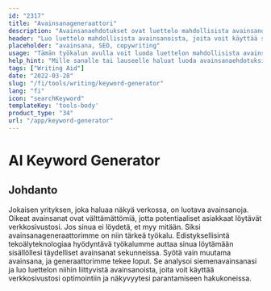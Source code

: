 ```yaml
---
id: "2317"
title: "Avainsanageneraattori"
description: "Avainsanaehdotukset ovat luettelo mahdollisista avainsanoista, joiden avulla voit optimoida sisältösi hakukoneita varten. Tämän työkalun tarkoituksena on auttaa sinua löytämään sisällöllesi merkityksellisimmät ja suosituimmat avainsanat. Jos haluat käyttää tätä työkalua, kirjoita hakupalkkiin sana tai lause, niin luomme luettelon niihin liittyvistä avainsanoista."
header: "Luo luettelo mahdollisista avainsanoista, joita voit käyttää sisällössäsi."
placeholder: "avainsana, SEO, copywriting"
usage: "Tämän työkalun avulla voit luoda luettelon mahdollisista avainsanoista, joita voit käyttää sisällössäsi. Jos haluat käyttää tätä työkalua, kirjoita sana tai lause hakupalkkiin, niin luomme luettelon siihen liittyvistä avainsanoista."
help_hint: "Mille sanalle tai lauseelle haluat luoda avainsanaehdotuksia?"
tags: ["Writing Aid"]
date: "2022-03-28"
slug: "/fi/tools/writing/keyword-generator"
lang: "fi"
icon: "searchKeyword"
templateKey: 'tools-body'
product_type: "34"
url: "/app/keyword-generator"
---
```


# AI Keyword Generator

## Johdanto

Jokaisen yrityksen, joka haluaa näkyä verkossa, on luotava avainsanoja. Oikeat avainsanat ovat välttämättömiä, jotta potentiaaliset asiakkaat löytävät verkkosivustosi. Jos sinua ei löydetä, et myy mitään. Siksi avainsanageneraattorimme on niin tärkeä työkalu. Edistyksellisintä tekoälyteknologiaa hyödyntävä työkalumme auttaa sinua löytämään sisällöllesi täydelliset avainsanat sekunneissa. Syötä vain muutama avainsana, ja generaattorimme tekee loput. Se analysoi siemenavainsanasi ja luo luettelon niihin liittyvistä avainsanoista, joita voit käyttää verkkosivustosi optimointiin ja näkyvyytesi parantamiseen hakukoneissa.
